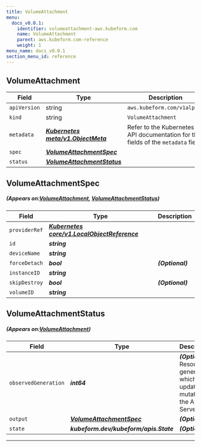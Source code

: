 ```yaml
---
title: VolumeAttachment
menu:
  docs_v0.0.1:
    identifier: volumeattachment-aws.kubeform.com
    name: VolumeAttachment
    parent: aws.kubeform.com-reference
    weight: 1
menu_name: docs_v0.0.1
section_menu_id: reference
---
```


## VolumeAttachment
| Field | Type | Description |
| ------ | ----- | ----------- |
| `apiVersion` | string | `aws.kubeform.com/v1alpha1` |
|    `kind` | string | `VolumeAttachment` |
| `metadata` | ***[Kubernetes meta/v1.ObjectMeta](https://kubernetes.io/docs/reference/generated/kubernetes-api/v1.13/#objectmeta-v1-meta)***|Refer to the Kubernetes API documentation for the fields of the `metadata` field.|
| `spec` | ***[VolumeAttachmentSpec](#VolumeAttachmentSpec)***||
| `status` | ***[VolumeAttachmentStatus](#VolumeAttachmentStatus)***||
## VolumeAttachmentSpec
##### (Appears on:[VolumeAttachment](#VolumeAttachment), [VolumeAttachmentStatus](#VolumeAttachmentStatus))
| Field | Type | Description |
| ------ | ----- | ----------- |
| `providerRef` | ***[Kubernetes core/v1.LocalObjectReference](https://kubernetes.io/docs/reference/generated/kubernetes-api/v1.13/#localobjectreference-v1-core)***||
| `id` | ***string***||
| `deviceName` | ***string***||
| `forceDetach` | ***bool***| ***(Optional)*** |
| `instanceID` | ***string***||
| `skipDestroy` | ***bool***| ***(Optional)*** |
| `volumeID` | ***string***||
## VolumeAttachmentStatus
##### (Appears on:[VolumeAttachment](#VolumeAttachment))
| Field | Type | Description |
| ------ | ----- | ----------- |
| `observedGeneration` | ***int64***| ***(Optional)*** Resource generation, which is updated on mutation by the API Server.|
| `output` | ***[VolumeAttachmentSpec](#VolumeAttachmentSpec)***| ***(Optional)*** |
| `state` | ***kubeform.dev/kubeform/apis.State***| ***(Optional)*** |
---

